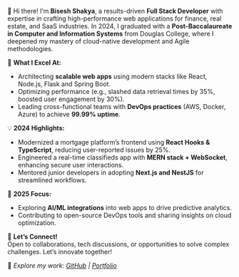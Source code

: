 👋 Hi there! I’m **Bisesh Shakya**, a results-driven **Full Stack Developer** with expertise in crafting high-performance web applications for finance, real estate, and SaaS industries. In 2024, I graduated with a **Post-Baccalaureate in Computer and Information Systems** from Douglas College, where I deepened my mastery of cloud-native development and Agile methodologies.  

🚀 **What I Excel At:**  
- Architecting **scalable web apps** using modern stacks like React, Node.js, Flask and Spring Boot.  
- Optimizing performance (e.g., slashed data retrieval times by 35%, boosted user engagement by 30%).  
- Leading cross-functional teams with **DevOps practices** (AWS, Docker, Azure) to achieve **99.99% uptime**.  

💡 **2024 Highlights:**  
- Modernized a mortgage platform’s frontend using **React Hooks & TypeScript**, reducing user-reported issues by 25%.  
- Engineered a real-time classifieds app with **MERN stack + WebSocket**, enhancing secure user interactions.  
- Mentored junior developers in adopting **Next.js and NestJS** for streamlined workflows.  

🌱 **2025 Focus:**  
- Exploring **AI/ML integrations** into web apps to drive predictive analytics.  
- Contributing to open-source DevOps tools and sharing insights on cloud optimization.  

🤝 **Let’s Connect!**  
Open to collaborations, tech discussions, or opportunities to solve complex challenges. Let’s innovate together!  

🔗 *Explore my work: [GitHub](https://github.com/bisesh7) | [Portfolio](http://www.shakyabisesh.com)*  
